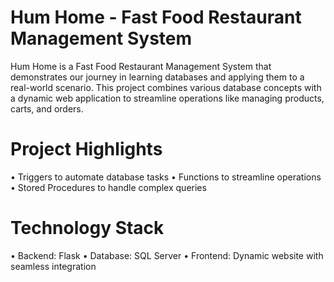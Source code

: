 # Hum Home - Fast Food Restaurant Management System

Hum Home is a Fast Food Restaurant Management System that demonstrates our journey in learning databases and applying them to a real-world scenario.
This project combines various database concepts with a dynamic web application to streamline operations like managing products, carts, and orders.

 # Project Highlights
 
 • Triggers to automate database tasks
 • Functions to streamline operations
 • Stored Procedures to handle complex queries

 # Technology Stack

 • Backend: Flask
 • Database: SQL Server
 • Frontend: Dynamic website with seamless integration
